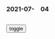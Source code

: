 ### 2021-07-　04

```note
```

<div id="dv1">
</div>
<button onclick="toggleb()">toggle</button>
<pre id="pr2" style="display: none">
<!-- 🍅<br>　<hr>🍑 -->

转生成蜘蛛：蜘蛛子还能穿越回地球？吸血子与鬼君拒绝了回地球
https://baijiahao.baidu.com/s?id=1703653677755169801&wfr=spider&for=pc

阿良良木暦Alalakikoyoum　
　要学会走出B站，外面的世界更精彩

走出自己的封闭世界，外面的世界很精彩
https://baijiahao.baidu.com/s?id=1611997033630491351&wfr=spider&for=pc

保姆和传销员在乐视楼下看《战狼2》| 假期热点一览
https://www.sohu.com/a/169384023_263661

细思极恐！林生b曾在妻儿灵堂演说被扒出，故意制造舆l像邪教现场
https://new.qq.com/rain/a/20210703V06G3K00

开局三个蛋，装备自己看着办
http://k.sina.com.cn/article_6778189164_m19402f56c0010130l2.html

风云岛行动猫女丝加莉多少出？ 猫女丝加莉获取性价比解析
https://game.shouji.com.cn/news/30629.html

https://imgo.xcn457.com/simg/20200305/2020030546957269.jpg

https://gimg2.baidu.com/image_search/src=http%3A%2F%2Fnie.res.netease.com%2Fr%2Fpic%2F20200304%2F376ca05f-1e61-43b5-b17d-f276fd473ca8.jpg&refer=http%3A%2F%2Fnie.res.netease.com&app=2002&size=f9999,10000&q=a80&n=0&g=0n&fmt=jpeg

{:.font-head}
韩g准航母服役，横幅再现h字！曾竭力淡化h字，现在掀起h语热
https://www.sohu.com/a/475406204_767131

https://p9.itc.cn/q_70/images03/20210703/f088a58e71da4a2cbce91023ef715c37.jpeg

向海图强，实现zhmz海洋强g梦
https://baijiahao.baidu.com/s?id=1702127037300110836&wfr=spider&for=pc

巴哈马潜水旅游丨一提到蓝色就想起海洋，心里想的全是浪
https://zhuanlan.zhihu.com/p/98405547

https://pic2.zhimg.com/v2-159ca6cf65fe65bc4cd16b6379bd6b65_r.jpg

https://pic2.zhimg.com/80/v2-159ca6cf65fe65bc4cd16b6379bd6b65_720w.jpg

一个让你觉得连猪都不如的地方
https://www.sohu.com/a/22870887_116658

http://n1.itc.cn/img8/wb/smccloud/fetch/2015/07/15/56325719612929087.JPEG

一生必去的100个地方 去过50个就死而无憾了
https://jd.zol.com.cn/656/6569317_10.html

https://article-fd.zol-img.com.cn/t_s640x2000/g5/M00/0C/09/ChMkJlnE7s2IEMpUAALj0VmSP40AAgtTANpgi0AAuPp834.jpg

http://i4.article.fd.zol-img.com.cn/g5/M00/0C/09/ChMkJlnE7s2IEMpUAALj0VmSP40AAgtTANpgi0AAuPp834.jpg

什么？2018全球旅游必去目的地？我巴哈马“游泳猪”第一个不服
http://travel.qunar.com/travelbook/note/6986221

http://img1.qunarzz.com/travel/d9/1801/fc/95dc5dbc46e162b5.jpg

学法语两年半就拿下 DALF C2，小姐姐来分享备考经验和考场见闻了
https://zhuanlan.zhihu.com/p/57589647

来打我呀，我有医保
https://pic3.zhimg.com/80/v2-ea49b698509bc75950eff9a87b884802_720w.jpg

来打我呀我有医保(小猪佩奇
https://www.fabiaoqing.com/biaoqing/detail/id/526904.html

http://wx4.sinaimg.cn/large/9e31678cgy1fowg15n1qcj209u09ujri.jpg

被2018狠揍的我，即将迎来2019的招待
https://www.fabiaoqing.com/biaoqing/detail/id/582461.html

http://wx1.sinaimg.cn/large/006m97Kgly1fxmsggpt4nj30k00hotai.jpg

毫无下限！孙一n直播时公然d抗打y苗，像疯子一样直呼：要s第一个s
https://new.qq.com/omv/video/z32579414tg

住口，无耻老贼
https://www.fabiaoqing.com/biaoqing/detail/id/101436.html

http://ww2.sinaimg.cn/large/6af89bc8gw1f8qazspduoj205i05iq2v.jpg

```tip
```

{:.h4}
钟南s：请大家放心打g产疫苗，对德尔塔变异株都有效
https://baijiahao.baidu.com/s?id=1704331353693384158&wfr=spider&for=pc

gj级凡尔赛！钟南s：我g疫苗研发看起来较慢，因为没病人了
https://new.qq.com/rain/a/20210706A01HSB00

最骄傲的凡尔赛！钟南s谈我g疫苗研发慢的原因
https://baijiahao.baidu.com/s?id=1704492487567427557&wfr=spider&for=pc
<!-- 🍅<br>　<hr>🍑 -->
</pre>

<script src="https://cdn.jsdelivr.net/npm/jquery@3.5.1/dist/jquery.min.js"></script>

<link rel="stylesheet" href="https://cdn.jsdelivr.net/gh/fancyapps/fancybox@3.5.7/dist/jquery.fancybox.min.css" />
<script src="https://cdn.jsdelivr.net/gh/fancyapps/fancybox@3.5.7/dist/jquery.fancybox.min.js"></script>

<script type="text/javascript">

setTimeout(function(){
  dv1.innerHTML = parseURL(pr2.innerHTML);
},0);

var __urlRegex = /(\b(https?|ftp|file):\/\/[-A-Z0-9+&@#\/%?=~_|!:,.;]*[-A-Z0-9+&@#\/%=~_|])/ig;
var __imgRegex = /\.(?:jpe?g|gif|png)$/i;

function parseURL($string){

    var exp = __urlRegex;
    return $string.replace(exp,function(match){
            __imgRegex.lastIndex=0;
            if(__imgRegex.test(match)){
                return '<a data-fancybox="gallery" href="' + match.replace("/p=700", "")
                 + '"><img src="' + match.replace("/p=700", "")+'" width="64"></a>';
            }
            else{
                return '<br><a href="' + match + '" target="_blank">' + match + '</a><br><br>';
            }
        }
    );
}

function toggleb() {
  var x = document.getElementById("pr2");
  if (x.style.display === "none") {
    x.style.display = "";
  } else {
    x.style.display = "none";
  }
}

</script>
